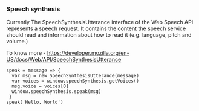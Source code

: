 ### Speech synthesis

Currently The SpeechSynthesisUtterance interface of the Web Speech API represents a speech request. 
It contains the content the speech service should read and information about how to read it (e.g. language, pitch and volume.)

To know more - https://developer.mozilla.org/en-US/docs/Web/API/SpeechSynthesisUtterance

```
speak = message => {
  var msg = new SpeechSynthesisUtterance(message)
  var voices = window.speechSynthesis.getVoices()
  msg.voice = voices[0]
  window.speechSynthesis.speak(msg)
 }
speak('Hello, World')
```
